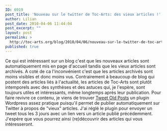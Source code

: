 ```yaml
---
ID: 6919
post_title: 'Nouveau sur le twitter de Toc-Arts: des vieux articles !'
author: Lilian
post_date: 2010-04-06 11:44:04
post_excerpt: ""
layout: post
permalink: >
  http://toc-arts.org/blog/2010/04/06/nouveau-sur-le-twitter-de-toc-arts-des-vieux-articles/
published: true
---
```

Ce qui est intéressant sur un blog c'est que les nouveaux articles sont automatiquement mis en page d'accueil tandis que les vieux articles sont archivés. A coté de ca l'inconvénient c'est que les articles archivés sont moins visibles et donc moins vus. Contrairement à beaucoup de blog qui postent des articles liés à l'actualité, les articles de Toc-Arts sont plutôt intemporels avec des synthèses et des astuces qui, je l'espère, sont toujours utiles et intéressants, même longtemps après leur publication. Pour faire revivre ce contenu, je viens de trouver [Tweet Old Posts][1] un plugin Wordpress assez pratique puisqu'il permet de publier automatiquement sur Twitter à propos de "vieux" articles. J'ai réglé le plugin pour envoyer un tweet tous les 3 jours avec un lien vers un article publié précédemment. J'espère que vous pourrez ainsi (re)découvrir des articles qui vous intéresseront.

 [1]: http://www.devzone.fr/plugin-wordpress-tweet-old-post-poster-sur-twitter-vos-anciens-articles
